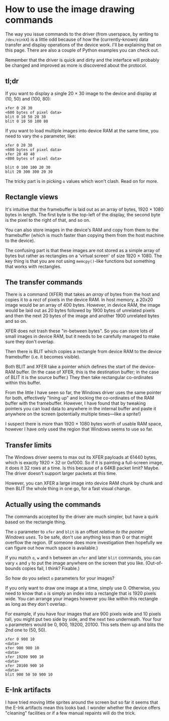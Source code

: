 # How to use the image drawing commands

The way you issue commands to the driver (from userspace, by writing to
`/dev/einkX`) is a little odd because of how the (currently-known) data
transfer and display operations of the device work. I'll be explaining
that on this page. There are also a couple of Python examples you can
check out.

Remember that the driver is quick and dirty and the interface will
probably be changed and improved as more is discovered about the
protocol.


## tl;dr

If you want to display a single 20 × 30 image to the device and display
at (10, 50) and (100, 80):


    xfer 0 20 30
    <600 bytes of pixel data>
    blit 0 10 50 20 30
    blit 0 10 50 100 80

If you want to load multiple images into device RAM at the same time,
you need to vary the `o` parameter, like:

    xfer 0 20 30
    <600 bytes of pixel data>
    xfer 20 40 40
    <800 bytes of pixel data>

    blit 0 100 100 20 30
    blit 20 300 300 20 30

The tricky part is in picking `o` values which won't clash. Read on for
more.


## Rectangle views

It's intuitive that the framebuffer is laid out as an array of bytes,
1920 × 1080 bytes in length. The first byte is the top-left of the
display, the second byte is the pixel to the right of that, and so on.

You can also store images in the device's RAM and copy from them to the
framebuffer (which is much faster than copying them from the host
machine to the device).

The confusing part is that these images are not stored as a simple array
of bytes but rather as rectangles on a 'virtual screen' of size
1920 × 1080. The key thing is that you are not using `memcpy()`-like
functions but something that works with rectangles.


## The transfer commands

There is a command (XFER) that takes an _array_ of bytes from the host
and copies it to a _rect_ of pixels in the device RAM. In host memory,
a 20x20 image would be an array of 400 bytes. However, in device RAM,
the image would be laid out as 20 bytes followed by 1900 bytes of
unrelated pixels and then the next 20 bytes of the image and another
1900 unrelated bytes and so on.

XFER does not trash these "in-between bytes". So you can store lots of
small images in device RAM, but it needs to be carefully managed to make
sure they don't overlap.

Then there is BLIT which copies a rectangle from device RAM to the
device framebuffer (i.e. it becomes visible).

Both BLIT and XFER take a pointer which defines the start of the
device-RAM buffer. (In the case of XFER, this is the destination buffer;
in the case of BLIT it is the source buffer.) They then take rectangular
co-ordinates within this buffer.

From the little I have seen so far, the Windows driver uses the same
pointer for both, effectively "lining up" and locking the co-ordinates
of the RAM buffer with the framebuffer. However, I have found that by
tweaking pointers you can load data to anywhere in the internal buffer
and paste it anywhere on the screen (potentially multiple times—like a
sprite!)

I suspect there is more than 1920 × 1080 bytes worth of usable RAM
space, however I have only used the region that Windows seems to use so
far.


## Transfer limits

The Windows driver seems to max out its XFER payloads at 61440 bytes,
which is exactly 1920 × 32 or 0xf000. So if it is painting a full-screen
image, it does it 32 rows at a time. Is this because of a 64KB packet
limit? Maybe. The driver doesn't support larger packets at this time.

However, you can XFER a large image into device RAM chunk by chunk and
then BLIT the whole thing in one go, for a fast visual change.


## Actually using the commands

The commands accepted by the driver are much simpler, but have a quirk
based on the rectangle thing.

The `o` parameter to `xfer` and `blit` is an offset _relative to the
pointer Windows uses_. To be safe, don't use anything less than 0 or
that might overflow the region. (If someone does more investigation then
hopefully we can figure out how much space is available.)

If you match `o`, `w` and `h` between an `xfer` and later `blit`
commands, you can vary `x` and `y` to put the image anywhere on the
screen that you like. (Out-of-bounds copies fail, I think? Fixable.)

So how do you select `o` parameters for your images?

If you only want to draw one image at a time, simply use 0. Otherwise,
you need to know that `o` is simply an index into a rectangle that is
1920 pixels wide. You can arrange your images however you like within
this rectangle as long as they don't overlap.

For example, if you have four images that are 900 pixels wide and 10
pixels tall, you might put two side by side, and the next two
underneath. Your four `o` parameters would be 0, 900, 19200, 20100.
This sets them up and blits the 2nd one to (50, 50).


    xfer 0 900 10
    <data>
    xfer 900 900 10
    <data>
    xfer 19200 900 10
    <data>
    xfer 20100 900 10
    <data>
    blit 900 50 50 900 10


## E-Ink artifacts

I have tried moving little sprites around the screen but so far it seems
that the E-Ink artifacts mean this looks bad. I wonder whether the device
offers "cleaning" facilities or if a few manual repaints will do the trick.
